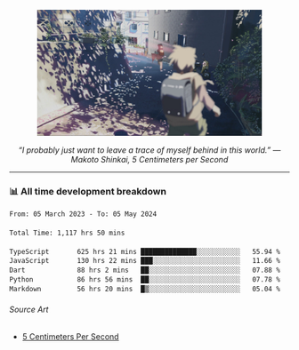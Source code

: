 <p align="center"><img src="asset/header.jpg" width="80%"/></p>
<p align="center"><i>“I probably just want to leave a trace of myself behind in this world.” ― Makoto Shinkai, 5 Centimeters per Second</i></p>

---
<!--
<details>
  <summary>📃 My Resume</summary>

### Education

- 📖 **Computer Science**\
📆 10/2021 - present\
📍 **Thang Long University** - Hoang Mai, Hanoi, Vietnam

### Experience

<img align="right" src="https://img.shields.io/badge/Figma-F24E1E?style=flat&logo=figma&logoColor=white"/>
<img align="right" src="https://img.shields.io/badge/node.js-6DA55F?style=flat&logo=node.js&logoColor=white"/>
<img align="right" src="https://img.shields.io/badge/Next.js-black?style=flat&logo=next.js&logoColor=white"/>
<img align="right" src="https://img.shields.io/badge/TypeScript-007ACC?style=flat&logo=typescript&logoColor=white"/>


- 👨‍💻 **Frontend Web Intern**\
📆 07/2023 - present\
📍 **MQ ICT Solutions** - Hoang Mai, Hanoi, Vietnam
</details> 
-->

### 📊 All time development breakdown

<!--START_SECTION:waka-->

```txt
From: 05 March 2023 - To: 05 May 2024

Total Time: 1,117 hrs 50 mins

TypeScript       625 hrs 21 mins ██████████████░░░░░░░░░░░   55.94 %
JavaScript       130 hrs 22 mins ███░░░░░░░░░░░░░░░░░░░░░░   11.66 %
Dart             88 hrs 2 mins   ██░░░░░░░░░░░░░░░░░░░░░░░   07.88 %
Python           86 hrs 56 mins  ██░░░░░░░░░░░░░░░░░░░░░░░   07.78 %
Markdown         56 hrs 20 mins  █▒░░░░░░░░░░░░░░░░░░░░░░░   05.04 %
```

<!--END_SECTION:waka-->

###### Source Art

-  [5 Centimeters Per Second](https://wallhaven.cc/w/nrowq1)

